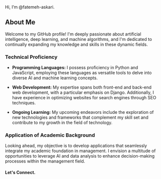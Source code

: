 Hi, I’m @fatemeh-askari.
  
## About Me

Welcome to my GitHub profile! I'm deeply passionate about artificial intelligence, deep learning, and machine algorithms, and I'm dedicated to continually expanding my knowledge and skills in these dynamic fields.

### Technical Proficiency

- **Programming Languages:** I possess proficiency in Python and JavaScript, employing these languages as versatile tools to delve into diverse AI and machine learning concepts.

- **Web Development:** My expertise spans both front-end and back-end web development, with a particular emphasis on Django. Additionally, I have experience in optimizing websites for search engines through SEO techniques.

- **Ongoing Learning:** My upcoming endeavors include the exploration of new technologies and frameworks that complement my skill set and contribute to my growth in the field of technology.
  

### Application of Academic Background

Looking ahead, my objective is to develop applications that seamlessly integrate my academic foundation in management. I envision a multitude of opportunities to leverage AI and data analysis to enhance decision-making processes within the management field.


#### Let's Connect.


<!---
fatemeh-askari/fatemeh-askari is a ✨ special ✨ repository because its `README.md` (this file) appears on your GitHub profile.
You can click the Preview link to take a look at your changes.
--->
